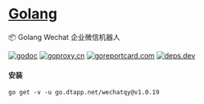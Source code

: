 <h1>
<a href="https://www.dtapp.net/">Golang</a>
</h1>

📦 Golang Wechat 企业微信机器人

[comment]: <> (go)
[![godoc](https://pkg.go.dev/badge/go.dtapp.net/wechatqy?status.svg)](https://pkg.go.dev/go.dtapp.net/wechatqy)
[![goproxy.cn](https://goproxy.cn/stats/go.dtapp.net/wechatqy/badges/download-count.svg)](https://goproxy.cn/stats/go.dtapp.net/wechatqy)
[![goreportcard.com](https://goreportcard.com/badge/go.dtapp.net/wechatqy)](https://goreportcard.com/report/go.dtapp.net/wechatqy)
[![deps.dev](https://img.shields.io/badge/deps-go-red.svg)](https://deps.dev/go/go.dtapp.net%2Fwechatqy)

#### 安装

```shell
go get -v -u go.dtapp.net/wechatqy@v1.0.19
```
